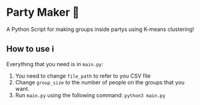 # Party Maker 🎉
A Python Script for making groups inside partys using K-means clustering!

## How to use ℹ️
Everything that you need is in `main.py`:
1. You need to change `file_path` to refer to you CSV file
2. Change `group_size` to the number of people on the groups that you want.
3. Run `main.py` using the following command: `python3 main.py`
